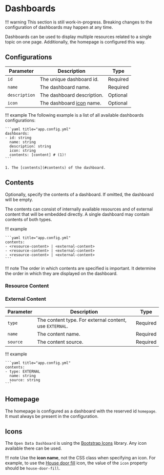 # Dashboards

!!! warning
    This section is still work-in-progress. Breaking changes to the configuration of dashboards may happen at any time.

Dashboards can be used to display multiple resources related to a single topic on one page. Additionally, the homepage is configured this way.

## Configurations

| Parameter     | Description                        | Type     |
| ------------- | ---------------------------------- | -------- |
| `id`          | The unique dashboard id.           | Required |
| `name`        | The dashboard name.                | Required |
| `description` | The dashboard description.         | Optional |
| `icon`        | The dashboard [icon](#icons) name. | Optional |

!!! example
    The following example is a list of all available dashboards configurations:

    ```yaml title="app.config.yml"
    dashboards:
    - id: string
      name: string
      description: string
      icon: string
      contents: [content] # (1)!
    ```

    1. The [contents](#contents) of the dashboard.

## Contents

Optionally, specify the contents of a dashboard. If omitted, the dashboard will be empty.

The contents can consist of internally available resources and of external content that will be embedded directly.
A single dashboard may contain contents of both types.

!!! example

    ```yaml title="app.config.yml"
    contents:
    - <resource-content> | <external-content>
    - <resource-content> | <external-content>
    - <resource-content> | <external-content>
    ```

!!! note
    The order in which contents are specified is important. It determine the order in which they are displayed on the dashboard.

### Resource Content

### External Content

| Parameter | Description                                             | Type     |
| --------- | ------------------------------------------------------- | -------- |
| `type`    | The content type. For external content, use `EXTERNAL`. | Required |
| `name`    | The content name.                                       | Required |
| `source`  | The content source.                                     | Required |

!!! example

    ```yaml title="app.config.yml"
    contents:
    - type: EXTERNAL
      name: string
      source: string
    ```

## Homepage

The homepage is configured as a dashboard with the reserved id `homepage`. It must always be present in the configuration.

## Icons

The `Open Data Dashboard` is using the [Bootstrap Icons](https://icons.getbootstrap.com/) library. Any icon available there can be used.

!!! note
    Use the **icon name**, not the CSS class when specifying an icon.
    For example, to use the [House door fill](https://icons.getbootstrap.com/icons/house-door-fill/) icon, the value of the `icon` property should be `house-door-fill`.
